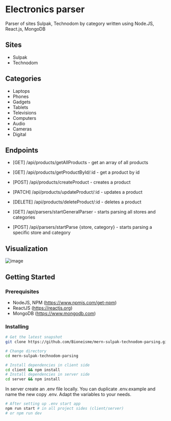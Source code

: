 # Electronics parser
Parser of sites Sulpak, Technodom by category written using Node.JS, React.js, MongoDB

## Sites
* Sulpak
* Technodom

## Categories
* Laptops
* Phones
* Gadgets
* Tablets
* Televisions
* Computers
* Audio
* Cameras
* Digital

## Endpoints
* [GET] /api/products/getAllProducts - get an array of all products
* [GET] /api/products/getProductById/:id - get a product by id
* [POST] /api/products/createProduct - creates a product
* [PATCH] /api/products/updateProduct/:id - updates a product
* [DELETE] /api/products/deleteProduct/:id - deletes a product

* [GET] /api/parsers/startGeneralParser - starts parsing all stores and categories
* [POST] /api/parsers/startParse {store, category} - starts parsing a specific store and category

## Visualization
![image](https://user-images.githubusercontent.com/92920845/216822378-e0831f03-c3b3-4030-b298-c23547424a65.png)


## Getting Started
### Prerequisites
* NodeJS, NPM (https://www.npmjs.com/get-npm)
* ReactJS (https://reactjs.org)
* MongoDB (https://www.mongodb.com)

### Installing
```bash
# Get the latest snapshot
git clone https://github.com/Bioneisme/mern-sulpak-technodom-parsing.git
```
``` bash
# Change directory
cd mern-sulpak-technodom-parsing
```
``` bash
# Install dependencies in client side
cd client && npm install
# Install dependencies in server side
cd server && npm install
```
In server create an .env file locally. You can duplicate .env.example and name the new copy .env. Adapt the variables to your needs.
``` bash
# After setting up .env start app
npm run start # in all project sides (client/server)
# or npm run dev
```
